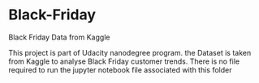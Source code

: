 # Black-Friday
Black Friday Data from Kaggle

This project is part of Udacity nanodegree program. the Dataset is taken from Kaggle to analyse Black Friday customer trends.
There is no file required to run the jupyter notebook file associated with this folder
